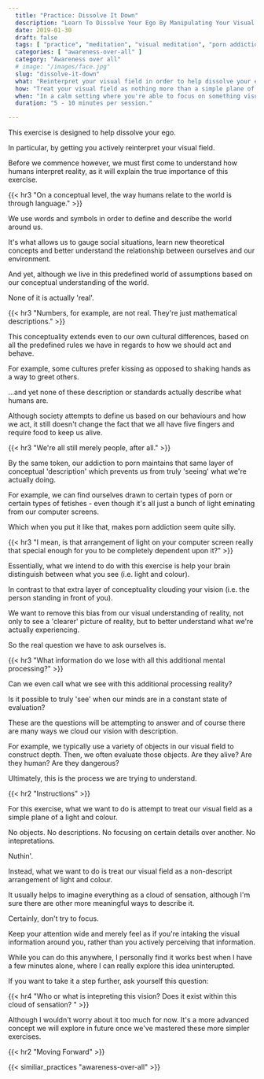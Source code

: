 ```yaml
---
  title: "Practice: Dissolve It Down"
  description: "Learn To Dissolve Your Ego By Manipulating Your Visual Perception Of Reality. Treat Your Visual Field As A Simple Plane Of A Light And Colour."
  date: 2019-01-30
  draft: false
  tags: [ "practice", "meditation", "visual meditation", "porn addiction", "addiction", "awareness", "awareness exercises", "perspective", "nofap", "neverfap", "neverfap deluxe" ]
  categories: [ "awareness-over-all" ]
  category: "Awareness over all"
  # image: "/images/face.jpg"
  slug: "dissolve-it-down"
  what: "Reinterpret your visual field in order to help dissolve your ego."
  how: "Treat your visual field as nothing more than a simple plane of a light and colour."
  when: "In a calm setting where you're able to focus on something visually."
  duration: "5 - 10 minutes per session."

---
```


<!-- VERY HAPPY WITH EDIT -->


This exercise is designed to help dissolve your ego.

In particular, by getting you actively reinterpret your visual field.

Before we commence however, we must first come to understand how humans interpret reality, as it will explain the true importance of this exercise.


{{< hr3 "On a conceptual level, the way humans relate to the world is through language." >}}


We use words and symbols in order to define and describe the world around us.

It's what allows us to gauge social situations, learn new theoretical concepts and better understand the relationship between ourselves and our environment.

And yet, although we live in this predefined world of assumptions based on our conceptual understanding of the world.

None of it is actually 'real'.


{{< hr3 "Numbers, for example, are not real. They're just mathematical descriptions." >}}


This conceptuality extends even to our own cultural differences, based on all the predefined rules we have in regards to how we should act and behave.

For example, some cultures prefer kissing as opposed to shaking hands as a way to greet others.

...and yet none of these description or standards actually describe what humans are.

Although society attempts to define us based on our behaviours and how we act, it still doesn't change the fact that we all have five fingers and require food to keep us alive.


{{< hr3 "We're all still merely people, after all." >}}


By the same token, our addiction to porn maintains that same layer of conceptual 'description' which prevents us from truly 'seeing' what we're actually doing.

For example, we can find ourselves drawn to certain types of porn or certain types of fetishes - even though it's all just a bunch of light eminating from our computer screens.

Which when you put it like that, makes porn addiction seem quite silly.


{{< hr3 "I mean, is that arrangement of light on your computer screen really that special enough for you to be completely dependent upon it?" >}}


Essentially, what we intend to do with this exercise is help your brain distinguish between what you see (i.e. light and colour).

In contrast to that extra layer of conceptuality clouding your vision (i.e. the person standing in front of you).

We want to remove this bias from our visual understanding of reality, not only to see a 'clearer' picture of reality, but to better understand what we're actually experiencing.

So the real question we have to ask ourselves is.

{{< hr3 "What information do we lose with all this additional mental processing?" >}}


Can we even call what we see with this additional processing reality?

Is it possible to truly 'see' when our minds are in a constant state of evaluation?

These are the questions will be attempting to answer and of course there are many ways we cloud our vision with description.

For example, we typically use a variety of objects in our visual field to construct depth. Then, we often evaluate those objects. Are they alive? Are they human? Are they dangerous?

Ultimately, this is the process we are trying to understand.


{{< hr2 "Instructions" >}}


For this exercise, what we want to do is attempt to treat our visual field as a simple plane of a light and colour. 

No objects. No descriptions. No focusing on certain details over another. No intepretations.

Nuthin'.

Instead, what we want to do is treat our visual field as a non-descript arrangement of light and colour.

It usually helps to imagine everything as a cloud of sensation, although I'm sure there are other more meaningful ways to describe it.

Certainly, don't try to focus. 

Keep your attention wide and merely feel as if you're intaking the visual information around you, rather than you actively perceiving that information.

While you can do this anywhere, I personally find it works best when I have a few minutes alone, where I can really explore this idea uninterupted.

If you want to take it a step further, ask yourself this question: 


{{< hr4 "Who or what is intepreting this vision? Does it exist within this cloud of sensation? " >}}


Although I wouldn't worry about it too much for now. It's a more advanced concept we will explore in future once we've mastered these more simpler exercises. 


{{< hr2 "Moving Forward" >}}


{{< similiar_practices "awareness-over-all" >}}

